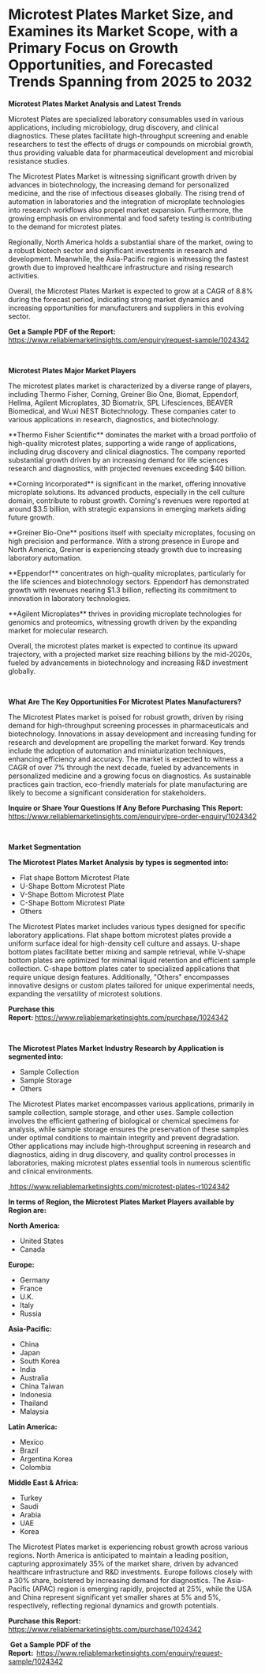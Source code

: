 <p><h1>Microtest Plates Market Size, and Examines its Market Scope, with a Primary Focus on Growth Opportunities, and Forecasted Trends Spanning from 2025 to 2032</h1></p><p><strong>Microtest Plates Market Analysis and Latest Trends</strong></p>
<p><p>Microtest Plates are specialized laboratory consumables used in various applications, including microbiology, drug discovery, and clinical diagnostics. These plates facilitate high-throughput screening and enable researchers to test the effects of drugs or compounds on microbial growth, thus providing valuable data for pharmaceutical development and microbial resistance studies.</p><p>The Microtest Plates Market is witnessing significant growth driven by advances in biotechnology, the increasing demand for personalized medicine, and the rise of infectious diseases globally. The rising trend of automation in laboratories and the integration of microplate technologies into research workflows also propel market expansion. Furthermore, the growing emphasis on environmental and food safety testing is contributing to the demand for microtest plates.</p><p>Regionally, North America holds a substantial share of the market, owing to a robust biotech sector and significant investments in research and development. Meanwhile, the Asia-Pacific region is witnessing the fastest growth due to improved healthcare infrastructure and rising research activities.</p><p>Overall, the Microtest Plates Market is expected to grow at a CAGR of 8.8% during the forecast period, indicating strong market dynamics and increasing opportunities for manufacturers and suppliers in this evolving sector.</p></p>
<p><strong>Get a Sample PDF of the Report:&nbsp;</strong> <a href="https://www.reliablemarketinsights.com/enquiry/request-sample/1024342?utm_campaign=3051&utm_medium=2&utm_source=Github&utm_content=ia&utm_term=17042025&utm_id=microtest-plates">https://www.reliablemarketinsights.com/enquiry/request-sample/1024342</a></p>
<p>&nbsp;</p>
<p><strong>Microtest Plates Major Market Players</strong></p>
<p><p>The microtest plates market is characterized by a diverse range of players, including Thermo Fisher, Corning, Greiner Bio One, Biomat, Eppendorf, Hellma, Agilent Microplates, 3D Biomatrix, SPL Lifesciences, BEAVER Biomedical, and Wuxi NEST Biotechnology. These companies cater to various applications in research, diagnostics, and biotechnology.</p><p>**Thermo Fisher Scientific** dominates the market with a broad portfolio of high-quality microtest plates, supporting a wide range of applications, including drug discovery and clinical diagnostics. The company reported substantial growth driven by an increasing demand for life sciences research and diagnostics, with projected revenues exceeding $40 billion.</p><p>**Corning Incorporated** is significant in the market, offering innovative microplate solutions. Its advanced products, especially in the cell culture domain, contribute to robust growth. Corning's revenues were reported at around $3.5 billion, with strategic expansions in emerging markets aiding future growth.</p><p>**Greiner Bio-One** positions itself with specialty microplates, focusing on high precision and performance. With a strong presence in Europe and North America, Greiner is experiencing steady growth due to increasing laboratory automation.</p><p>**Eppendorf** concentrates on high-quality microplates, particularly for the life sciences and biotechnology sectors. Eppendorf has demonstrated growth with revenues nearing $1.3 billion, reflecting its commitment to innovation in laboratory technologies.</p><p>**Agilent Microplates** thrives in providing microplate technologies for genomics and proteomics, witnessing growth driven by the expanding market for molecular research. </p><p>Overall, the microtest plates market is expected to continue its upward trajectory, with a projected market size reaching billions by the mid-2020s, fueled by advancements in biotechnology and increasing R&D investment globally.</p></p>
<p>&nbsp;</p>
<p><strong>What Are The Key Opportunities For Microtest Plates Manufacturers?</strong></p>
<p><p>The Microtest Plates market is poised for robust growth, driven by rising demand for high-throughput screening processes in pharmaceuticals and biotechnology. Innovations in assay development and increasing funding for research and development are propelling the market forward. Key trends include the adoption of automation and miniaturization techniques, enhancing efficiency and accuracy. The market is expected to witness a CAGR of over 7% through the next decade, fueled by advancements in personalized medicine and a growing focus on diagnostics. As sustainable practices gain traction, eco-friendly materials for plate manufacturing are likely to become a significant consideration for stakeholders.</p></p>
<p><strong>Inquire or Share Your Questions If Any Before Purchasing This Report:</strong> <a href="https://www.reliablemarketinsights.com/enquiry/pre-order-enquiry/1024342?utm_campaign=3051&utm_medium=2&utm_source=Github&utm_content=ia&utm_term=17042025&utm_id=microtest-plates">https://www.reliablemarketinsights.com/enquiry/pre-order-enquiry/1024342</a></p>
<p>&nbsp;</p>
<p><strong>Market Segmentation</strong></p>
<p><strong>The Microtest Plates Market Analysis by types is segmented into:</strong></p>
<p><ul><li>Flat shape Bottom Microtest Plate</li><li>U-Shape Bottom Microtest Plate</li><li>V-Shape Bottom Microtest Plate</li><li>C-Shape Bottom Microtest Plate</li><li>Others</li></ul></p>
<p><p>The Microtest Plates market includes various types designed for specific laboratory applications. Flat shape bottom microtest plates provide a uniform surface ideal for high-density cell culture and assays. U-shape bottom plates facilitate better mixing and sample retrieval, while V-shape bottom plates are optimized for minimal liquid retention and efficient sample collection. C-shape bottom plates cater to specialized applications that require unique design features. Additionally, "Others" encompasses innovative designs or custom plates tailored for unique experimental needs, expanding the versatility of microtest solutions.</p></p>
<p><strong>Purchase this Report:&nbsp;</strong><a href="https://www.reliablemarketinsights.com/purchase/1024342?utm_campaign=3051&utm_medium=2&utm_source=Github&utm_content=ia&utm_term=17042025&utm_id=microtest-plates">https://www.reliablemarketinsights.com/purchase/1024342</a></p>
<p>&nbsp;</p>
<p><strong>The Microtest Plates Market Industry Research by Application is segmented into:</strong></p>
<p><ul><li>Sample Collection</li><li>Sample Storage</li><li>Others</li></ul></p>
<p><p>The Microtest Plates market encompasses various applications, primarily in sample collection, sample storage, and other uses. Sample collection involves the efficient gathering of biological or chemical specimens for analysis, while sample storage ensures the preservation of these samples under optimal conditions to maintain integrity and prevent degradation. Other applications may include high-throughput screening in research and diagnostics, aiding in drug discovery, and quality control processes in laboratories, making microtest plates essential tools in numerous scientific and clinical environments.</p></p>
<p><a href="https://www.reliablemarketinsights.com/microtest-plates-r1024342?utm_campaign=3051&utm_medium=2&utm_source=Github&utm_content=ia&utm_term=17042025&utm_id=microtest-plates">&nbsp;https://www.reliablemarketinsights.com/microtest-plates-r1024342</a></p>
<p><strong>In terms of Region, the Microtest Plates Market Players available by Region are:</strong></p>
<p>
    <p> <strong> North America: </strong>
        <ul>
            <li>United States</li>
            <li>Canada</li>
        </ul>
        </p> 
    <p> <strong> Europe: </strong>
        <ul>
            <li>Germany</li>
            <li>France</li>
            <li>U.K.</li>
            <li>Italy</li>
            <li>Russia</li>
        </ul>
        </p> 
    <p> <strong> Asia-Pacific: </strong>
        <ul>
            <li>China</li>
            <li>Japan</li>
            <li>South Korea</li>
            <li>India</li>
            <li>Australia</li>
            <li>China Taiwan</li>
            <li>Indonesia</li>
            <li>Thailand</li>
            <li>Malaysia</li>
        </ul>
        </p> 
    <p> <strong> Latin America: </strong>
        <ul>
            <li>Mexico</li>
            <li>Brazil</li>
            <li>Argentina Korea</li>
            <li>Colombia</li>
        </ul>
        </p> 
    <p> <strong> Middle East & Africa: </strong>
        <ul>
            <li>Turkey</li>
            <li>Saudi</li>
            <li>Arabia</li>
            <li>UAE</li>
            <li>Korea</li>
        </ul>
    </p>
    </p>
<p><p>The Microtest Plates market is experiencing robust growth across various regions. North America is anticipated to maintain a leading position, capturing approximately 35% of the market share, driven by advanced healthcare infrastructure and R&D investments. Europe follows closely with a 30% share, bolstered by increasing demand for diagnostics. The Asia-Pacific (APAC) region is emerging rapidly, projected at 25%, while the USA and China represent significant yet smaller shares at 5% and 5%, respectively, reflecting regional dynamics and growth potentials.</p></p>
<p><strong>Purchase this Report: </strong><a href="https://www.reliablemarketinsights.com/purchase/1024342?utm_campaign=3051&utm_medium=2&utm_source=Github&utm_content=ia&utm_term=17042025&utm_id=microtest-plates">https://www.reliablemarketinsights.com/purchase/1024342</a></p>
<p>&nbsp;<strong>Get a Sample PDF of the Report:&nbsp;&nbsp;</strong><a href="https://www.reliablemarketinsights.com/enquiry/request-sample/1024342?utm_campaign=3051&utm_medium=2&utm_source=Github&utm_content=ia&utm_term=17042025&utm_id=microtest-plates">https://www.reliablemarketinsights.com/enquiry/request-sample/1024342</a></p>
<p><strong></strong></p>
<p><p></p><p></p><p></p></p>